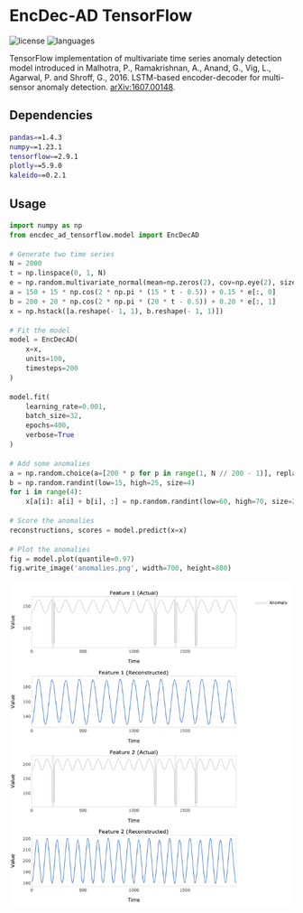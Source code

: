 # EncDec-AD TensorFlow

![license](https://img.shields.io/github/license/flaviagiammarino/encdec-ad-tensorflow?color=9b72e5)
![languages](https://img.shields.io/github/languages/top/flaviagiammarino/encdec-ad-tensorflow?color=3672be)

TensorFlow implementation of multivariate time series anomaly detection model introduced in Malhotra, P., Ramakrishnan, A.,
Anand, G., Vig, L., Agarwal, P. and Shroff, G., 2016. LSTM-based encoder-decoder for multi-sensor anomaly detection.
[arXiv:1607.00148](https://arxiv.org/abs/1607.00148).

## Dependencies
```bash
pandas==1.4.3
numpy==1.23.1
tensorflow==2.9.1
plotly==5.9.0
kaleido==0.2.1
```
## Usage
```python
import numpy as np
from encdec_ad_tensorflow.model import EncDecAD

# Generate two time series
N = 2000
t = np.linspace(0, 1, N)
e = np.random.multivariate_normal(mean=np.zeros(2), cov=np.eye(2), size=N)
a = 150 + 15 * np.cos(2 * np.pi * (15 * t - 0.5)) + 0.15 * e[:, 0]
b = 200 + 20 * np.cos(2 * np.pi * (20 * t - 0.5)) + 0.20 * e[:, 1]
x = np.hstack([a.reshape(- 1, 1), b.reshape(- 1, 1)])

# Fit the model
model = EncDecAD(
    x=x,
    units=100,
    timesteps=200
)

model.fit(
    learning_rate=0.001,
    batch_size=32,
    epochs=400,
    verbose=True
)

# Add some anomalies
a = np.random.choice(a=[200 * p for p in range(1, N // 200 - 1)], replace=False, size=4)
b = np.random.randint(low=15, high=25, size=4)
for i in range(4):
    x[a[i]: a[i] + b[i], :] = np.random.randint(low=60, high=70, size=2)

# Score the anomalies
reconstructions, scores = model.predict(x=x)

# Plot the anomalies
fig = model.plot(quantile=0.97)
fig.write_image('anomalies.png', width=700, height=800)
```
![anomalies](example/anomalies.png)
